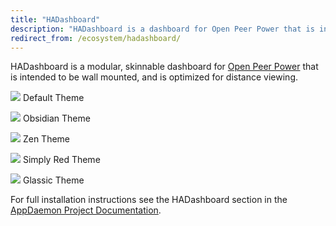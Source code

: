 ```yaml
---
title: "HADashboard"
description: "HADashboard is a dashboard for Open Peer Power that is intended to be wall mounted, and is optimized for distance viewing."
redirect_from: /ecosystem/hadashboard/
---
```


HADashboard is a modular, skinnable dashboard for [ Open Peer Power](/) that is intended to be wall mounted, and is optimized for distance viewing.

<p class='img'>
    <img src='/images/hadashboard/dash1.png' />
    Default Theme
</p>

<p class='img'>
    <img src='/images/hadashboard/dash2.png' />
    Obsidian Theme
</p>

<p class='img'>
    <img src='/images/hadashboard/dash3.png' />
    Zen Theme
</p>

<p class='img'>
    <img src='/images/hadashboard/dash4.png' />
    Simply Red Theme
</p>

<p class='img'>
    <img src='/images/hadashboard/dash5.png' />
    Glassic Theme
</p>

For full installation instructions see the HADashboard section in the [AppDaemon Project Documentation](http://appdaemon.readthedocs.io/en/stable/DASHBOARD_INSTALL.html).